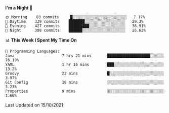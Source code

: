 <!--START_SECTION:waka-->
**I'm a Night 🦉** 

```text
🌞 Morning    83 commits     █░░░░░░░░░░░░░░░░░░░░░░░░   7.17% 
🌆 Daytime    339 commits    ███████░░░░░░░░░░░░░░░░░░   29.3% 
🌃 Evening    427 commits    █████████░░░░░░░░░░░░░░░░   36.91% 
🌙 Night      308 commits    ██████░░░░░░░░░░░░░░░░░░░   26.62%

```


📊 **This Week I Spent My Time On** 

```text
💬 Programming Languages: 
Java                     7 hrs 21 mins       ███████████████████░░░░░░   76.19% 
YAML                     1 hr 16 mins        ███░░░░░░░░░░░░░░░░░░░░░░   13.2% 
Groovy                   22 mins             █░░░░░░░░░░░░░░░░░░░░░░░░   3.97% 
Git Config               18 mins             ░░░░░░░░░░░░░░░░░░░░░░░░░   3.23% 
Properties               9 mins              ░░░░░░░░░░░░░░░░░░░░░░░░░   1.66%

```


 Last Updated on 15/10/2021
<!--END_SECTION:waka-->

